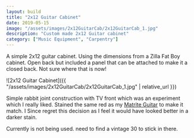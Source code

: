 ```yaml
---
layout: build
title: "2x12 Guitar Cabinet"
date: 2019-05-15
image: "/assets/images/2x12GuitarCab/2x12GuitarCab_1.jpg"
description: "Custom made 2x12 Guitar cabinet"
category: ["Music Equipment", "Carpentry"]
---
```

A simple 2x12 guitar cabinet. Using the dimensions from a Zilla Fat Boy cabinet. Open back but included a panel that can be attached to make it a closed back. Not sure where that is now!

![2x12 Guitar Cabinet]({{ "/assets/images/2x12GuitarCab/2x12GuitarCab_1.jpg" | relative_url }})

Simple rabbit joint construction with TV front which was an experiment which I really liked. Stained the same red as my [Matrite Guitar](https://astro-mat.github.io/polymatBuilds/builds/Mosrite-Copy-Guitar/) to make it match. I Since regret this decision as I feel it would have looked better in a darker stain.

Currently is not being used. need to find a vintage 30 to stick in there.
